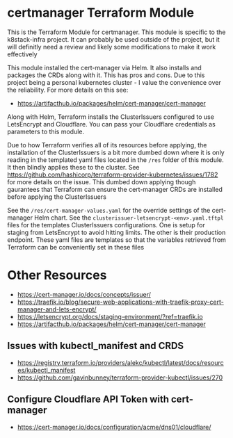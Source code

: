 # certmanager Terraform Module
This is the Terraform Module for certmanager. This module is specific to the k8stack-infra project. It can probably be used outside of the project, but it will definitly need a review and likely some modifications to make it work effectively

This module installed the cert-manager via Helm. It also installs and packages the CRDs along with it. This has pros and cons. Due to this project being a personal kubernetes cluster - I value the convenience over the reliability. For more details on this see:
* https://artifacthub.io/packages/helm/cert-manager/cert-manager

Along with Helm, Terraform installs the ClusterIssuers configured to use LetsEncrypt and Cloudflare. You can pass your Cloudflare credentials as parameters to this module.

Due to how Terraform verifies all of its resources before applying, the installation of the ClusterIssuers is a bit more dumbed down where it is only reading in the templated yaml files located in the `/res` folder of this module. It then blindly applies these to the cluster.  See https://github.com/hashicorp/terraform-provider-kubernetes/issues/1782 for more details on the issue. This dumbed down applying though gaurantees that Terraform can ensure the cert-manager CRDs are installed before applying the ClusterIssuers

See the `/res/cert-manager-values.yaml` for the override settings of the cert-manager Helm chart. See the `clusterissuer-letsencrypt-<env>.yaml.tftpl` files for the templates ClusterIssuers configurations. One is setup for staging from LetsEncrypt to avoid hitting limits. The other is their production endpoint. These yaml files are templates so that the variables retrieved from Terraform can be conveniently set in these files


# Other Resources
* https://cert-manager.io/docs/concepts/issuer/
* https://traefik.io/blog/secure-web-applications-with-traefik-proxy-cert-manager-and-lets-encrypt/
* https://letsencrypt.org/docs/staging-environment/?ref=traefik.io
* https://artifacthub.io/packages/helm/cert-manager/cert-manager

## Issues with kubectl_manifest and CRDS
* https://registry.terraform.io/providers/alekc/kubectl/latest/docs/resources/kubectl_manifest
* https://github.com/gavinbunney/terraform-provider-kubectl/issues/270

## Configure Cloudflare API Token with cert-manager
* https://cert-manager.io/docs/configuration/acme/dns01/cloudflare/